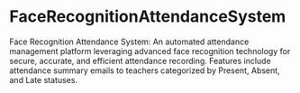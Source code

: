 # FaceRecognitionAttendanceSystem
Face Recognition Attendance System: An automated attendance management platform leveraging advanced face recognition technology for secure, accurate, and efficient attendance recording. Features include attendance summary emails to teachers categorized by Present, Absent, and Late statuses.
